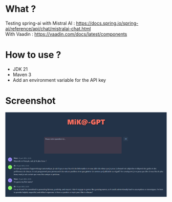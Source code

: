 # What ?
Testing spring-ai with Mistral AI : https://docs.spring.io/spring-ai/reference/api/chat/mistralai-chat.html  
With Vaadin : https://vaadin.com/docs/latest/components

# How to use ?
- JDK 21
- Maven 3
- Add an environment variable for the API key
 
# Screenshot
![screenshot](screenshot.png)
